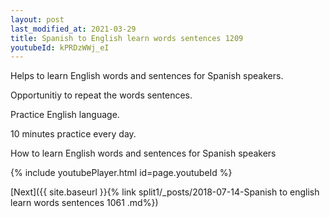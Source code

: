 ```yaml
---
layout: post
last_modified_at: 2021-03-29
title: Spanish to English learn words sentences 1209 
youtubeId: kPRDzWWj_eI
---
```

 
 
Helps to learn English words and sentences for Spanish speakers.

Opportunitiy to repeat the words sentences. 

Practice English language. 
 
10 minutes practice every day. 
 
How to learn English words and sentences for Spanish speakers 
 
{% include youtubePlayer.html id=page.youtubeId %}
 
 
[Next]({{ site.baseurl }}{% link  split1/_posts/2018-07-14-Spanish to english learn words sentences 1061 .md%})
 
